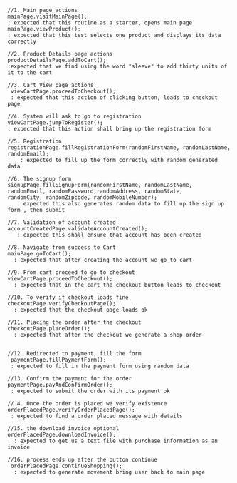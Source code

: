  
    //1. Main page actions
    mainPage.visitMainPage();  
    : expected that this routine as a starter, opens main page 
    mainPage.viewProduct();    
    : expected that this test selects one product and displays its data correctly

    //2. Product Details page actions
    productDetailsPage.addToCart();  
    :expected that we find using the word "sleeve" to add thirty units of it to the cart 

    //3. Cart View page actions
     viewCartPage.proceedToCheckout(); 
     : expected that this action of clicking button, leads to checkout page

    //4. System will ask to go to registration
    viewCartPage.jumpToRegister();   
    : expected that this action shall bring up the registration form

    //5. Registration
    registrationPage.fillRegistrationForm(randomFirstName, randomLastName, randomEmail);
        : expected to fill up the form correctly with random generated data
        
    //6. The signup form 
    signupPage.fillSignupForm(randomFirstName, randomLastName, randomEmail, randomPassword,randomAddress, randomState,           randomCity, randomZipcode, randomMobileNumber);
       : expected this also generates random data to fill up the sign up form , then submit

    //7. Validation of account created
    accountCreatedPage.validateAccountCreated();
       : expected this shall ensure that account has been created

    //8. Navigate from success to Cart
    mainPage.goToCart();
      : expected that after creating the account we go to cart

    //9. From cart proceed to go to checkout
    viewCartPage.proceedToCheckout();
      : expected that in the cart the checkout button leads to checkout

    //10. To verify if checkout loads fine
    checkoutPage.verifyCheckoutPage();
      : expected that the checkout page loads ok

    //11. Placing the order after the checkout
    checkoutPage.placeOrder();
      : expected that after the checkout we generate a shop order

    
    //12. Redirected to payment, fill the form
     paymentPage.fillPaymentForm();
     : expected to fill in the payment form using random data
     
    //13. Confirm the payment for the order   
    paymentPage.payAndConfirmOrder();
     : expected to submit the order with its payment ok

    // 4. Once the order is placed we verify existence
    orderPlacedPage.verifyOrderPlacedPage();
     : expected to find a order placed message with details

    //15. the download invoice optional
    orderPlacedPage.downloadInvoice();
      : expected to get us a text file with purchase information as an invoice

    //16. process ends up after the button continue
     orderPlacedPage.continueShopping();
      : expected to generate movement bring user back to main page
  
 
